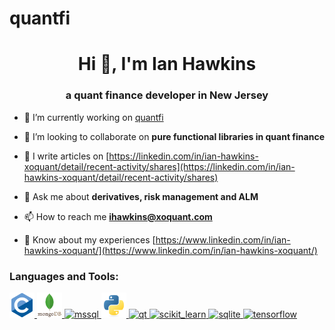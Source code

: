 # quantfi
<h1 align="center">Hi 👋, I'm Ian Hawkins</h1>
<h3 align="center">a quant finance developer in New Jersey</h3>

- 🔭 I’m currently working on [quantfi](https://github.com/ianxoquant/quantfi)

- 👯 I’m looking to collaborate on **pure functional libraries in quant finance**

- 📝 I write articles on [https://linkedin.com/in/ian-hawkins-xoquant/detail/recent-activity/shares](https://linkedin.com/in/ian-hawkins-xoquant/detail/recent-activity/shares)

- 💬 Ask me about **derivatives, risk management and ALM**

- 📫 How to reach me **ihawkins@xoquant.com**

- 📄 Know about my experiences [https://www.linkedin.com/in/ian-hawkins-xoquant/](https://www.linkedin.com/in/ian-hawkins-xoquant/)


<h3 align="left">Languages and Tools:</h3>
<p align="left"> <a href="https://www.cprogramming.com/" target="_blank"> <img src="https://raw.githubusercontent.com/devicons/devicon/master/icons/c/c-original.svg" alt="c" width="40" height="40"/> </a> <a href="https://www.mongodb.com/" target="_blank"> <img src="https://raw.githubusercontent.com/devicons/devicon/master/icons/mongodb/mongodb-original-wordmark.svg" alt="mongodb" width="40" height="40"/> </a> <a href="https://www.microsoft.com/en-us/sql-server" target="_blank"> <img src="https://www.svgrepo.com/show/303229/microsoft-sql-server-logo.svg" alt="mssql" width="40" height="40"/> </a> <a href="https://www.python.org" target="_blank"> <img src="https://raw.githubusercontent.com/devicons/devicon/master/icons/python/python-original.svg" alt="python" width="40" height="40"/> </a> <a href="https://www.qt.io/" target="_blank"> <img src="https://upload.wikimedia.org/wikipedia/commons/0/0b/Qt_logo_2016.svg" alt="qt" width="40" height="40"/> </a> <a href="https://scikit-learn.org/" target="_blank"> <img src="https://upload.wikimedia.org/wikipedia/commons/0/05/Scikit_learn_logo_small.svg" alt="scikit_learn" width="40" height="40"/> </a> <a href="https://www.sqlite.org/" target="_blank"> <img src="https://www.vectorlogo.zone/logos/sqlite/sqlite-icon.svg" alt="sqlite" width="40" height="40"/> </a> <a href="https://www.tensorflow.org" target="_blank"> <img src="https://www.vectorlogo.zone/logos/tensorflow/tensorflow-icon.svg" alt="tensorflow" width="40" height="40"/> </a> </p>

